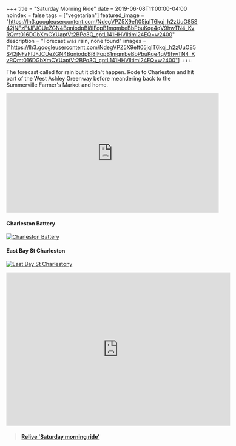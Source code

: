 +++
title =  "Saturday Morning Ride"
date = 2019-06-08T11:00:00-04:00
noindex = false
tags = ["vegetarian"]
featured_image = "https://lh3.googleusercontent.com/NdegVPZ5X9eft05jqIT6kqj_h2zUuO85S42jNFzFfJFJCUeZGN4BqniodpBi8IFopB1mqmbeBbPbuKqe4qV9hwTN4_KvRQmt016DGbXmCYUaptVt2BPo3Q_cptL141HHVlltiml24EQ=w2400"
description = "Forecast was rain, none found"
images = ["https://lh3.googleusercontent.com/NdegVPZ5X9eft05jqIT6kqj_h2zUuO85S42jNFzFfJFJCUeZGN4BqniodpBi8IFopB1mqmbeBbPbuKqe4qV9hwTN4_KvRQmt016DGbXmCYUaptVt2BPo3Q_cptL141HHVlltiml24EQ=w2400"]
+++

The forecast called for rain but it didn't happen. Rode to Charleston and hit part of the West Ashley Greenway before meandering back to the Summerville Farmer's Market and home.

<iframe width="560" height="315" src="https://www.youtube.com/embed/yayLUbcM0j4" frameborder="0" allow="accelerometer; autoplay; encrypted-media; gyroscope; picture-in-picture" allowfullscreen></iframe>

#### Charleston Battery
[![Charleston Battery](https://lh3.googleusercontent.com/VeMzuigV1BINSvin0I_4Wg4RxMxD1m3JkKTBLSzIOFE-6xBJLDfsSKJIn6B2_8gKyLFPwa2hnV6gWFC9-5Y01K2C4MscRLSr7K_GiLaMgu9Zh37Tb7PNxGA95ALU1kaAAVVXe9YGC88=w2400)](https://lh3.googleusercontent.com/VeMzuigV1BINSvin0I_4Wg4RxMxD1m3JkKTBLSzIOFE-6xBJLDfsSKJIn6B2_8gKyLFPwa2hnV6gWFC9-5Y01K2C4MscRLSr7K_GiLaMgu9Zh37Tb7PNxGA95ALU1kaAAVVXe9YGC88=w2400)

#### East Bay St Charleston
[![East Bay St Charlestony](https://lh3.googleusercontent.com/5EH_O_7H8Bn-X1ybXI1qsRPBC7GlulZC8EUVp-WLjaGu13sJCTCRy8PletTQ4SStoKxRk7jmIsvtheC1icILbYy9UkTBoxv5BZ8ya6pg-O9OANSQirgXvnLnSR7f_9QinsdYC_KxyiM=w2400)](https://lh3.googleusercontent.com/5EH_O_7H8Bn-X1ybXI1qsRPBC7GlulZC8EUVp-WLjaGu13sJCTCRy8PletTQ4SStoKxRk7jmIsvtheC1icILbYy9UkTBoxv5BZ8ya6pg-O9OANSQirgXvnLnSR7f_9QinsdYC_KxyiM=w2400)


<iframe height='405' width='590' frameborder='0' allowtransparency='true' scrolling='no' src='https://www.strava.com/activities/2433496411/embed/0f05ad2889110a47f631b79fe80df249b4b28c2a'></iframe>

<blockquote class="embedly-card" data-card-controls="0" data-card-key="f1631a41cb254ca5b035dc5747a5bd75"><h4><a href="https://www.relive.cc/view/2433496411?r=embed-site">Relive 'Saturday morning ride'</a></h4></blockquote>
        <script async src="https://cdn.embedly.com/widgets/platform.js" charset="UTF-8"></script>
